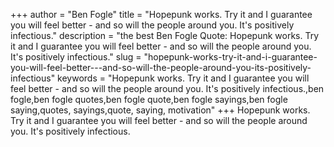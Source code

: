 +++
author = "Ben Fogle"
title = "Hopepunk works. Try it and I guarantee you will feel better - and so will the people around you. It's positively infectious."
description = "the best Ben Fogle Quote: Hopepunk works. Try it and I guarantee you will feel better - and so will the people around you. It's positively infectious."
slug = "hopepunk-works-try-it-and-i-guarantee-you-will-feel-better---and-so-will-the-people-around-you-its-positively-infectious"
keywords = "Hopepunk works. Try it and I guarantee you will feel better - and so will the people around you. It's positively infectious.,ben fogle,ben fogle quotes,ben fogle quote,ben fogle sayings,ben fogle saying,quotes, sayings,quote, saying, motivation"
+++
Hopepunk works. Try it and I guarantee you will feel better - and so will the people around you. It's positively infectious.
